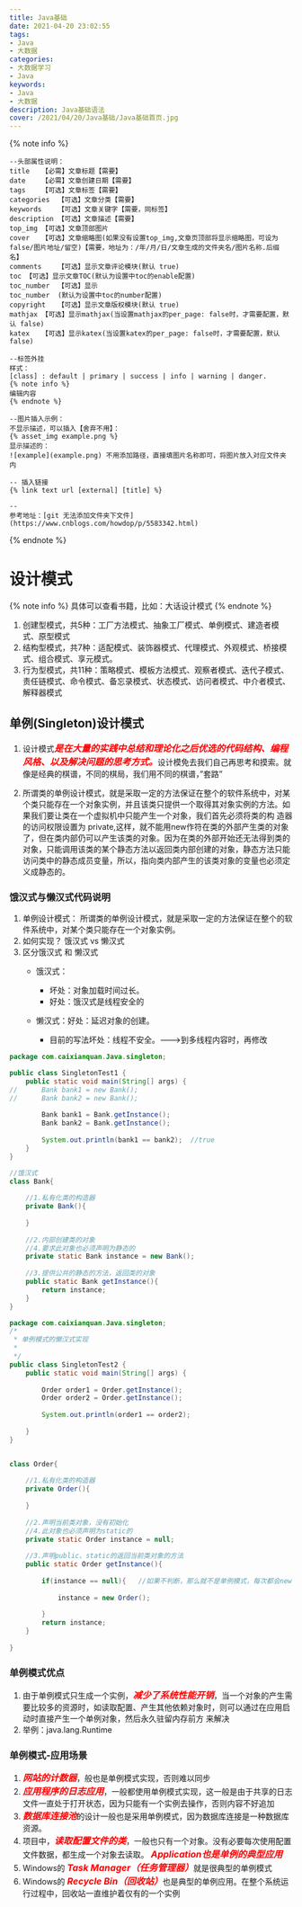 ```yaml
---
title: Java基础
date: 2021-04-20 23:02:55
tags:
- Java
- 大数据
categories: 
- 大数据学习
- Java
keywords:
- Java
- 大数据
description: Java基础语法
cover: /2021/04/20/Java基础/Java基础首页.jpg
---
```


{% note info %}
```Text
--头部属性说明：
title	【必需】文章标题【需要】
date	【必需】文章创建日期【需要】
tags	【可选】文章标签【需要】
categories	【可选】文章分类【需要】
keywords	【可选】文章关键字【需要，同标签】
description	【可选】文章描述【需要】
top_img	【可选】文章顶部图片
cover	【可选】文章缩略图(如果没有设置top_img,文章页顶部将显示缩略图，可设为false/图片地址/留空)【需要，地址为：/年/月/日/文章生成的文件夹名/图片名称.后缀名】
comments	【可选】显示文章评论模块(默认 true)
toc	【可选】显示文章TOC(默认为设置中toc的enable配置)
toc_number	【可选】显示
toc_number	(默认为设置中toc的number配置)
copyright	【可选】显示文章版权模块(默认 true)
mathjax	【可选】显示mathjax(当设置mathjax的per_page: false时，才需要配置，默认 false)
katex	【可选】显示katex(当设置katex的per_page: false时，才需要配置，默认 false)

--标签外挂
样式：
[class] : default | primary | success | info | warning | danger.
{% note info %}
编辑内容
{% endnote %}

--图片插入示例：
不显示描述，可以插入【舍弃不用】：
{% asset_img example.png %}
显示描述的：
![example](example.png)	不用添加路径，直接填图片名称即可，将图片放入对应文件夹内

-- 插入链接
{% link text url [external] [title] %}

--
参考地址：[git 无法添加文件夹下文件](https://www.cnblogs.com/howdop/p/5583342.html)
```
{% endnote %}

# 设计模式
{% note info %}
具体可以查看书籍，比如：大话设计模式
{% endnote %}
1. 创建型模式，共5种：工厂方法模式、抽象工厂模式、单例模式、建造者模式、原型模式
2. 结构型模式，共7种：适配模式、装饰器模式、代理模式、外观模式、桥接模式、组合模式、享元模式。
3. 行为型模式，共11种：策略模式、模板方法模式、观察者模式、迭代子模式、责任链模式、命令模式、备忘录模式、状态模式、访问者模式、中介者模式、解释器模式

## 单例(Singleton)设计模式
1. 设计模式<font color=red size=3>***是在大量的实践中总结和理论化之后优选的代码结构、编程风格、以及解决问题的思考方式。***</font>设计模免去我们自己再思考和摸索。就像是经典的棋谱，不同的棋局，我们用不同的棋谱，”套路”

2. 所谓类的单例设计模式，就是采取一定的方法保证在整个的软件系统中，对某个类只能存在一个对象实例，并且该类只提供一个取得其对象实例的方法。如果我们要让类在一个虚拟机中只能产生一个对象，我们首先必须将类的构
造器的访问权限设置为 private,这样，就不能用new作符在类的外部产生类的对象了，但在类内部仍可以产生该类的对象。因为在类的外部开始还无法得到类的对象，只能调用该类的某个静态方法以返回类内部创建的对象，静态方法只能访问类中的静态成员变量，所以，指向类内部产生的该类对象的变量也必须定义成静态的。

### 饿汉式与懒汉式代码说明
1. 单例设计模式： 所谓类的单例设计模式，就是采取一定的方法保证在整个的软件系统中，对某个类只能存在一个对象实例。
2. 如何实现？ 饿汉式  vs 懒汉式
3. 区分饿汉式 和 懒汉式
	- 饿汉式：
		- 坏处：对象加载时间过长。
		- 好处：饿汉式是线程安全的
  
	- 懒汉式：好处：延迟对象的创建。
		- 目前的写法坏处：线程不安全。--->到多线程内容时，再修改



```Java 饿汉式实现，提供公共的静态方法返回对象实例
package com.caixianquan.Java.singleton;

public class SingletonTest1 {
	public static void main(String[] args) {
//		Bank bank1 = new Bank();
//		Bank bank2 = new Bank();
		
		Bank bank1 = Bank.getInstance();
		Bank bank2 = Bank.getInstance();
		
		System.out.println(bank1 == bank2);  //true
	}
}

//饿汉式
class Bank{
	
	//1.私有化类的构造器
	private Bank(){
		
	}
	
	//2.内部创建类的对象
	//4.要求此对象也必须声明为静态的
	private static Bank instance = new Bank();
	
	//3.提供公共的静态的方法，返回类的对象
	public static Bank getInstance(){
		return instance;
	}
}
```

```Java 懒汉式实现，公共静态方法内再实例化对象
package com.caixianquan.Java.singleton;
/*
 * 单例模式的懒汉式实现
 * 
 */
public class SingletonTest2 {
	public static void main(String[] args) {
		
		Order order1 = Order.getInstance();
		Order order2 = Order.getInstance();
		
		System.out.println(order1 == order2);
		
	}
}


class Order{
	
	//1.私有化类的构造器
	private Order(){
		
	}
	
	//2.声明当前类对象，没有初始化
	//4.此对象也必须声明为static的
	private static Order instance = null;
	
	//3.声明public、static的返回当前类对象的方法
	public static Order getInstance(){
		
		if(instance == null){	//如果不判断，那么就不是单例模式，每次都会new一个新的对象
			
			instance = new Order();
			
		}
		return instance;
	}
	
}
```

### 单例模式优点
1. 由于单例模式只生成一个实例，<font color=red size=3>***减少了系统性能开销***</font>，当一个对象的产生需要比较多的资源时，如读取配置、产生其他依赖对象时，则可以通过在应用启动时直接产生一个单例对象，然后永久驻留内存前方
来解决
2. 举例：java.lang.Runtime

### 单例模式-应用场景
1. <font color=red size=3>***网站的计数器***</font>，般也是单例模式实现，否则难以同步
2. <font color=red size=3>***应用程序的日志应用***</font>，一般都使用单例模式实现，这一般是由于共享的日志文件一直处于打开状态，因为只能有一个实例去操作，否则内容不好追加
3. <font color=red size=3>***数据库连接池***</font>的设计一般也是采用单例模式，因为数据库连接是一种数据库资源。
4. 项目中，<font color=red size=3>***读取配置文件的类***</font>，一般也只有一个对象。没有必要每次使用配置文件数据，都生成一个对象去读取。
<font color=red size=3>***Application也是单例的典型应用***</font>
5. Windows的 <font color=red size=3>***Task Manager（任务管理器）***</font>就是很典型的单例模式
6. Windows的 <font color=red size=3>***Recycle Bin（回收站）***</font>也是典型的单例应用。在整个系统运行过程中，回收站一直维护着仅有的一个实例


